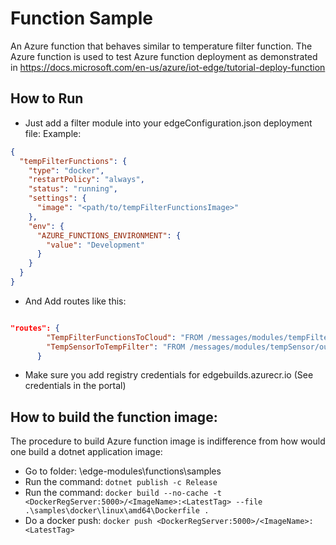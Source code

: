 # Function Sample
An Azure function that behaves similar to temperature filter function. The Azure function is used to test Azure function deployment as demonstrated in https://docs.microsoft.com/en-us/azure/iot-edge/tutorial-deploy-function

## How to Run
- Just add a filter module into your edgeConfiguration.json deployment file: 
Example:
```json
{
  "tempFilterFunctions": {
    "type": "docker",
    "restartPolicy": "always",
    "status": "running",
    "settings": {
      "image": "<path/to/tempFilterFunctionsImage>"
    },
    "env": {
      "AZURE_FUNCTIONS_ENVIRONMENT": {
        "value": "Development"
      }
    }
  }
}
```

- And Add routes like this:

```json

"routes": {
        "TempFilterFunctionsToCloud": "FROM /messages/modules/tempFilterFunctions/outputs/output1 INTO $upstream",
        "TempSensorToTempFilter": "FROM /messages/modules/tempSensor/outputs/temperatureOutput INTO BrokeredEndpoint('/modules/tempFilterFunctions/inputs/input1')"
      }
```

- Make sure you add registry credentials for edgebuilds.azurecr.io (See credentials in the portal)

## How to build the function image: 
The procedure to build Azure function image is indifference from how would one build a dotnet application image:
- Go to folder: <Azure-IoT-Edge-Core Repo path>\edge-modules\functions\samples
- Run the command: `dotnet publish -c Release`
- Run the command: `docker build --no-cache -t <DockerRegServer:5000>/<ImageName>:<LatestTag> --file .\samples\docker\linux\amd64\Dockerfile .`
- Do a docker push: `docker push <DockerRegServer:5000>/<ImageName>:<LatestTag>`
